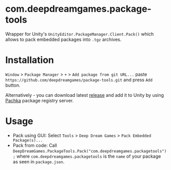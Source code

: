 # com.deepdreamgames.package-tools

Wrapper for Unity's `UnityEditor.PackageManager.Client.Pack()` which allows to pack embedded packages into `.tgz` archives.


# Installation

`Window` > `Package Manager` > `+` > `Add package from git URL...` paste `https://github.com/deepdreamgames/package-tools.git` and press `Add` button. 

Alternatively - you can download latest [release](https://github.com/deepdreamgames/package-tools/releases/latest) and add it to Unity by using [Pachka](https://github.com/deepdreamgames/pachka) package registry server. 


# Usage

* Pack using GUI: Select `Tools` > `Deep Dream Games` > `Pack Embedded Package(s)...`
* Pack from code: Call `DeepDreamGames.PackageTools.Pack("com.deepdreamgames.packagetools");` where `com.deepdreamgames.packagetools` is the `name` of your package as seen in `package.json`.
